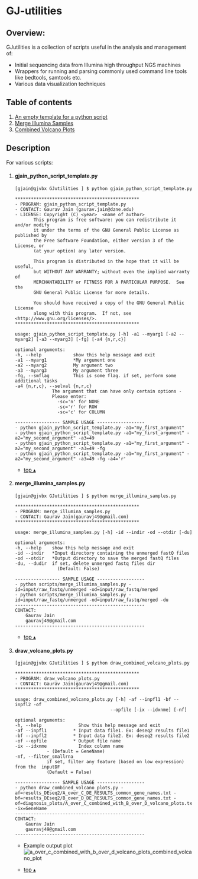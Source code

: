 
GJ-utilities
====================================================

## Overview:
GJutilities is a collection of scripts useful in the analysis and management of:
* Initial sequencing data from Illumina high throughput NGS machines
* Wrappers for running and parsing commonly used command line tools like bedtools, samtools etc. 
* Various data visualization techniques

## Table of contents
<!--ts-->
1. [An empty template for a python script](#gjain_python_script_templatepy)
1. [Merge Illumina Samples](#merge_illumina_samplespy)
1. [Combined Volcano Plots](#draw_volcano_plotspy)

<!--te-->

## Description
For various scripts:

1. #### gjain_python_script_template.py
	```
	[gjain@gjvbx GJutilities ] $ python gjain_python_script_template.py 

	***********************************************
	- PROGRAM: gjain_python_script_template.py
	- CONTACT: Gaurav Jain (gaurav.jain@dzne.edu)
	- LICENSE: Copyright (C) <year>  <name of author>
    	   This program is free software: you can redistribute it and/or modify  
		   it under the terms of the GNU General Public License as published by
		   the Free Software Foundation, either version 3 of the License, or
		   (at your option) any later version.

		   This program is distributed in the hope that it will be useful,
		   but WITHOUT ANY WARRANTY; without even the implied warranty of
		   MERCHANTABILITY or FITNESS FOR A PARTICULAR PURPOSE.  See the
		   GNU General Public License for more details.

		   You should have received a copy of the GNU General Public License
		   along with this program.  If not, see <http://www.gnu.org/licenses/>.
	***********************************************

	usage: gjain_python_script_template.py [-h] -a1 --myarg1 [-a2 --myarg2] [-a3 --myarg3] [-fg] [-a4 {n,r,c}]

	optional arguments:
	-h, --help            show this help message and exit
	-a1 --myarg1          *My argument one
	-a2 --myarg2          My argument two
	-a3 --myarg3          My argument three
	-fg, --smflag         This is some flag. if set, perform some additional tasks
	-a4 {n,r,c}, --selval {n,r,c}
			      The argument that can have only certain options -
			      Please enter: 
					-sc='n' for NONE
					-sc='r' for ROW
					-sc='c' for COLUMN

	----------------- SAMPLE USAGE ------------------
	- python gjain_python_script_template.py -a1="my_first_argument" 
	- python gjain_python_script_template.py -a1="my_first_argument" -a2="my_second_argument" -a3=49
	- python gjain_python_script_template.py -a1="my_first_argument" -a2="my_second_argument" -a3=49 -fg
	- python gjain_python_script_template.py -a1="my_first_argument" -a2="my_second_argument" -a3=49 -fg -a4='r'
	```
	* [top ▴](#table-of-contents)


1. #### merge_illumina_samples.py 
	```
	[gjain@gjvbx GJutilities ] $ python merge_illumina_samples.py 

	***********************************************
	- PROGRAM: merge_illumina_samples.py
	- CONTACT: Gaurav Jain(gauravj49@gmail.com)
	***********************************************

	usage: merge_illumina_samples.py [-h] -id --indir -od --otdir [-du]

	optional arguments:
	-h, --help    show this help message and exit
	-id --indir   *Input directory containing the unmerged fastQ files
	-od --otdir   *Output directory to save the merged fastQ files
	-du, --dudir  if set, delete unmerged fastq files dir 
					(Default: False)

	----------------- SAMPLE USAGE ------------------
	- python scripts/merge_illumina_samples.py -id=input/raw_fastq/unmerged -od=input/raw_fastq/merged
	- python scripts/merge_illumina_samples.py -id=input/raw_fastq/unmerged -od=input/raw_fastq/merged -du
	-------------------------------------------------
	CONTACT: 
		Gaurav Jain
		gauravj49@gmail.com
	-------------------------------------------------
	```
	* [top ▴](#table-of-contents)


1. #### draw_volcano_plots.py
	```
	[gjain@gjvbx GJutilities ] $ python draw_combined_volcano_plots.py 

	***********************************************
	- PROGRAM: draw_volcano_plots.py
	- CONTACT: Gaurav Jain(gauravj49@gmail.com)
	***********************************************

	usage: draw_combined_volcano_plots.py [-h] -af --inpfl1 -bf --inpfl2 -of
										--opfile [-ix --idxnme] [-nf]

	optional arguments:
	-h, --help              Show this help message and exit
	-af --inpfl1          * Input data file1. Ex: deseq2 results file1
	-bf --inpfl2          * Input data file2. Ex: deseq2 results file2
	-of --opfile          * Output file name
	-ix --idxnme            Index column name
				- (Default = GeneName)
	-nf, --filter_smallrna
				if set, filter any feature (based on low expression) from the  inputDF
				(Default = False)

	----------------- SAMPLE USAGE ------------------
	- python draw_combined_volcano_plots.py -af=results_DEseq2/A_over_C_DE_RESULTS_common_gene_names.txt -bf=results_DEseq2/B_over_D_DE_RESULTS_common_gene_names.txt -of=diagnosis_plots/A_over_C_combined_with_B_over_D_volcano_plots.txt -ix=GeneName
	-------------------------------------------------
	CONTACT: 
		Gaurav Jain
		gauravj49@gmail.com
	-------------------------------------------------
	```

	* Example output plot
	  ![a_over_c_combined_with_b_over_d_volcano_plots_combined_volcano_plot](https://user-images.githubusercontent.com/10153240/50427639-e8d2bc00-08ad-11e9-983b-6ab146a019f9.png)  

	* [top ▴](#table-of-contents)
